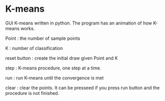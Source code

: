 K-means
=======

GUI K-means written in python. The program has an animation of how K-means works.


Point : the number of sample points

K : number of classification

reset button : create the initial draw given Point and K

step : K-means procedure, one step at a time.

run : run K-means until the convergence is met

clear : clear the points. It can be presseed if you press run button and the procedure is not finished.

